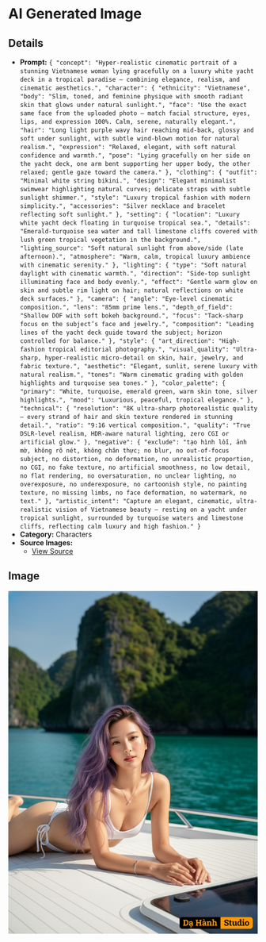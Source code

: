 # AI Generated Image

## Details
- **Prompt:** `{
  "concept": "Hyper-realistic cinematic portrait of a stunning Vietnamese woman lying gracefully on a luxury white yacht deck in a tropical paradise — combining elegance, realism, and cinematic aesthetics.",
  "character": {
    "ethnicity": "Vietnamese",
    "body": "Slim, toned, and feminine physique with smooth radiant skin that glows under natural sunlight.",
    "face": "Use the exact same face from the uploaded photo — match facial structure, eyes, lips, and expression 100%. Calm, serene, naturally elegant.",
    "hair": "Long light purple wavy hair reaching mid-back, glossy and soft under sunlight, with subtle wind-blown motion for natural realism.",
    "expression": "Relaxed, elegant, with soft natural confidence and warmth.",
    "pose": "Lying gracefully on her side on the yacht deck, one arm bent supporting her upper body, the other relaxed; gentle gaze toward the camera."
  },
  "clothing": {
    "outfit": "Minimal white string bikini.",
    "design": "Elegant minimalist swimwear highlighting natural curves; delicate straps with subtle sunlight shimmer.",
    "style": "Luxury tropical fashion with modern simplicity.",
    "accessories": "Silver necklace and bracelet reflecting soft sunlight."
  },
  "setting": {
    "location": "Luxury white yacht deck floating in turquoise tropical sea.",
    "details": "Emerald-turquoise sea water and tall limestone cliffs covered with lush green tropical vegetation in the background.",
    "lighting_source": "Soft natural sunlight from above/side (late afternoon).",
    "atmosphere": "Warm, calm, tropical luxury ambience with cinematic serenity."
  },
  "lighting": {
    "type": "Soft natural daylight with cinematic warmth.",
    "direction": "Side-top sunlight illuminating face and body evenly.",
    "effect": "Gentle warm glow on skin and subtle rim light on hair; natural reflections on white deck surfaces."
  },
  "camera": {
    "angle": "Eye-level cinematic composition.",
    "lens": "85mm prime lens.",
    "depth_of_field": "Shallow DOF with soft bokeh background.",
    "focus": "Tack-sharp focus on the subject’s face and jewelry.",
    "composition": "Leading lines of the yacht deck guide toward the subject; horizon controlled for balance."
  },
  "style": {
    "art_direction": "High-fashion tropical editorial photography.",
    "visual_quality": "Ultra-sharp, hyper-realistic micro-detail on skin, hair, jewelry, and fabric texture.",
    "aesthetic": "Elegant, sunlit, serene luxury with natural realism.",
    "tones": "Warm cinematic grading with golden highlights and turquoise sea tones."
  },
  "color_palette": {
    "primary": "White, turquoise, emerald green, warm skin tone, silver highlights.",
    "mood": "Luxurious, peaceful, tropical elegance."
  },
  "technical": {
    "resolution": "8K ultra-sharp photorealistic quality — every strand of hair and skin texture rendered in stunning detail.",
    "ratio": "9:16 vertical composition.",
    "quality": "True DSLR-level realism, HDR-aware natural lighting, zero CGI or artificial glow."
  },
  "negative": {
    "exclude": "tạo hình lỗi, ảnh mờ, không rõ nét, không chân thực; no blur, no out-of-focus subject, no distortion, no deformation, no unrealistic proportion, no CGI, no fake texture, no artificial smoothness, no low detail, no flat rendering, no oversaturation, no unclear lighting, no overexposure, no underexposure, no cartoonish style, no painting texture, no missing limbs, no face deformation, no watermark, no text."
  },
  "artistic_intent": "Capture an elegant, cinematic, ultra-realistic vision of Vietnamese beauty — resting on a yacht under tropical sunlight, surrounded by turquoise waters and limestone cliffs, reflecting calm luxury and high fashion."
}
`
- **Category:** Characters
- **Source Images:**
  - [View Source](https://raw.githubusercontent.com/lenzcomvth/Somethings/main/Models/Female/Female3.jpg)

## Image
![AI Generated Image](./image-2025-10-20T11-50-54-302Z-rs4pm.png)